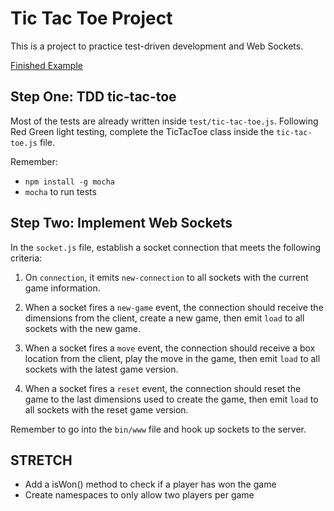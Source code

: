 # Tic Tac Toe Project

This is a project to practice test-driven development and Web Sockets.

[Finished Example](https://tdd-tic-tac-toe.herokuapp.com/)

## Step One: TDD tic-tac-toe

Most of the tests are already written inside `test/tic-tac-toe.js`.
Following Red Green light testing, complete the TicTacToe class inside the `tic-tac-toe.js` file.

Remember:
- `npm install -g mocha`
- `mocha` to run tests

## Step Two: Implement Web Sockets

In the `socket.js` file, establish a socket connection that meets the following criteria:

1. On `connection`, it emits `new-connection` to all sockets with the current game information.

1. When a socket fires a `new-game` event, the connection should receive
the dimensions from the client, create a new game, then emit `load` to all sockets
with the new game.

1. When a socket fires a `move` event, the connection should receive a box location
from the client, play the move in the game, then emit `load` to all sockets with
the latest game version.

1. When a socket fires a `reset` event, the connection should reset the game
to the last dimensions used to create the game, then emit `load` to all sockets with
the reset game version.

Remember to go into the `bin/www` file and hook up sockets to the server.

## STRETCH

* Add a isWon() method to check if a player has won the game
* Create namespaces to only allow two players per game
